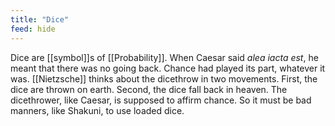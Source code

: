 ```yaml
---
title: "Dice"
feed: hide
---
```


Dice are [[symbol]]s of [[Probability]]. When Caesar said _alea iacta est_, he meant that there was no going back. Chance had played its part, whatever it was. [[Nietzsche]] thinks about the dicethrow in two movements. First, the dice are thrown on earth. Second, the dice fall back in heaven. The dicethrower, like Caesar, is supposed to affirm chance. So it must be bad manners, like Shakuni, to use loaded dice.